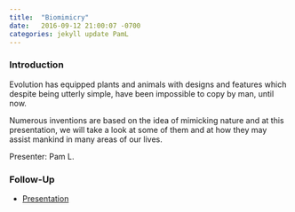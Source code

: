 ```yaml
---
title:  "Biomimicry"
date:   2016-09-12 21:00:07 -0700
categories: jekyll update PamL
---
```


### Introduction

Evolution has equipped plants and animals with designs and features which despite being utterly simple, have been impossible to copy by man, until now.

Numerous inventions are based on the idea of mimicking nature and at this presentation, we will take a look at some of them and at how they may assist mankind in many areas of our lives.

Presenter: Pam L.

### Follow-Up

* [Presentation](/assets/present/biomimicry.pdf) 
